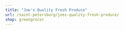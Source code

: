 ```yaml
---
title: "Joe's Quality Fresh Produce"
url: /saint-petersburg/joes-quality-fresh-produce/
shop: greengrocer
---
```


